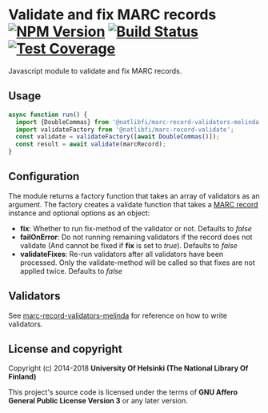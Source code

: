 # Validate and fix MARC records [![NPM Version](https://img.shields.io/npm/v/@natlibfi/marc-record-validate.svg)](https://npmjs.org/package/@natlibfi/marc-record-validate) [![Build Status](https://travis-ci.org/NatLibFi/marc-record-validate.svg)](https://travis-ci.org/NatLibFi/marc-record-validate) [![Test Coverage](https://codeclimate.com/github/NatLibFi/marc-record-validate/badges/coverage.svg)](https://codeclimate.com/github/NatLibFi/marc-record-validate/coverage)

Javascript module to validate and fix MARC records.

## Usage
```js
async function run() {
  import {DoubleCommas} from '@natlibfi/marc-record-validators-melinda';
  import validateFactory from '@natlibfi/marc-record-validate';
  const validate = validateFactory([await DoubleCommas()]);
  const result = await validate(marcRecord);
}
```
## Configuration
The module returns a factory function that takes an array of validators as an argument. The factory creates a validate function that takes a [MARC record](https://www.npmjs.com/package/@natlibfi/marc-record) instance and optional options as an object:
- **fix**: Whether to run fix-method of the validator or not. Defaults to *false*
- **failOnError**: Do not running remaining validators if the record does not validate (And cannot be fixed if **fix** is set to *true*). Defaults to *false*
- **validateFixes**: Re-run validators after all validators have been processed. Only the validate-method will be called so that fixes are not applied twice. Defaults to *false*
## Validators
See [marc-record-validators-melinda](https://github.com/NatLibFi/marc-record-validators-melinda) for reference on how to write validators.
## License and copyright

Copyright (c) 2014-2018 **University Of Helsinki (The National Library Of Finland)**

This project's source code is licensed under the terms of **GNU Affero General Public License Version 3** or any later version.

